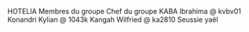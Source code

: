 HOTELIA
Membres du groupe
Chef du groupe KABA Ibrahima @ kvbv01
Konandri Kylian @ 1043k
Kangah Wilfried @ ka2810
Seussie yaël
